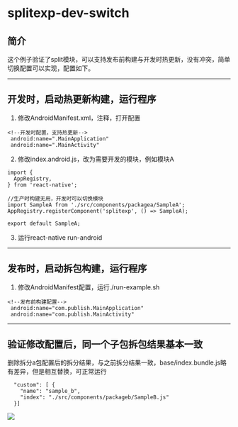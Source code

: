 # splitexp-dev-switch

## 简介
这个例子验证了split模块，可以支持发布前构建与开发时热更新，没有冲突，简单切换配置可以实现，配置如下。

--------
## 开发时，启动热更新构建，运行程序
1. 修改AndroidManifest.xml，注释<!--发布前构建配置-->，打开<!--开发时配置，支持热更新-->配置
````
<!--开发时配置，支持热更新-->
 android:name=".MainApplication"
 android:name=".MainActivity"
````

2. 修改index.android.js，改为需要开发的模块，例如模块A
````
import {
  AppRegistry,
} from 'react-native';

//生产时构建无用，开发时可以切换模块
import SampleA from './src/components/packagea/SampleA';
AppRegistry.registerComponent('splitexp', () => SampleA);

export default SampleA;
````

3. 运行react-native run-android

-------- 
## 发布时，启动拆包构建，运行程序

1. 修改AndroidManifest配置，运行./run-example.sh
````
<!--发布前构建配置-->
 android:name="com.publish.MainApplication"
 android:name="com.publish.MainActivity"
````
---------

## 验证修改配置后，同一个子包拆包结果基本一致
删除拆分a包配置后的拆分结果，与之前拆分结果一致，base/index.bundle.js略有差异，但是相互替换，可正常运行
````
  "custom": [ {
    "name": "sample_b",
    "index": "./src/components/packageb/SampleB.js"
  }]
````
<image src="./res/bundlebc.png"/>

